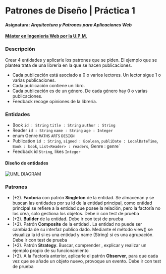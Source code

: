 # Patrones de Diseño | Práctica 1
#### Asignatura: *Arquitectura y Patrones para Aplicaciones Web*
#### [Máster en Ingeniería Web por la U.P.M.](http://miw.etsisi.upm.es)

### Descripción
Crear 4 entidades y aplicarle los patrones que se piden.
El ejemplo que se plantea trata de una librería en la que se hacen publicaciones.
* Cada publicación está asociado a 0 o varios lectores. Un lector sigue 1 o varias publicaciones.
* Cada publicación contiene un libro.
* Cada publicación es de un género. De cada género hay 0 o varias publicaciones.
* Feedback recoge opiniones de la librería.

### Entidades
* Book `id : String`  `title : String`  `author : String`
* Reader `id : String`  `name : String`  `age : Integer`
* enum Genre `MATHS`  `ARTS`  `DESIGN`
* Publication `id : String`, `signed : Boolean`, `publiDate : LocalDateTime`, `Book : book`,  `List<Reader> : readers`, Genre : genre`
* Feedback id `String`, likes `Integer`
#### Diseño de entidades
![UML DIAGRAM](http://https://github.com/lelepompom/APAW.ECP1.SandraOrtega/blob/master/UML.png)

### Patrones
* (+2). **Factoría** con patrón **Singleton** de la entidad. Se almacenan y se buscan las entidades por su id de la entidad principal, como entidad principal se refiere a la entidad que posee la relación, pero la factoría no los crea, solo gestiona los objetos. Debe ir con test de prueba
* (+2). **Builder** de la entidad. Debe ir con test de prueba
* (+2). Patrón **Composite** de la entidad . La entidad no puede ser cambiada de su interfaz publico dado. Mediante el método view() se visualiza la id si es una entidad y name (String) si es una agrupación. Debe ir con test de prueba
* (+2). Patrón **Strategy**. Buscar, comprender , explicar y realizar un ejemplo propio de su funcionamiento
* (+2). A la Factoría anterior,  aplicarle el patrón **Observer**, para que cada vez que se añade un objeto nuevo, provoque un evento.  Debe ir con test de prueba

